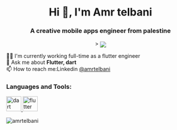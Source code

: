 <h1 align="center">Hi 👋, I'm Amr telbani</h1>
<h3 align="center">A creative mobile apps engineer from palestine</h3>

<p align="center">> <img align="center" src="https://c.tenor.com/qJ5evVs-_uUAAAAC/coding.gif"> </p>

👨‍💻 I'm currently working full-time as a flutter engineer</br>
💬 Ask me about **Flutter, dart**</br>
📫 How to reach me:Linkedin <a href="https://www.linkedin.com/in/amrtelbani/"> @amrtelbani</a></br>
<h3 align="left">Languages and Tools:</h3>
<p align="left"> <a href="https://dart.dev" target="_blank" rel="noreferrer"> <img src="https://www.vectorlogo.zone/logos/dartlang/dartlang-icon.svg" alt="dart" width="40" height="40"/> </a> <a href="https://flutter.dev" target="_blank" rel="noreferrer"> <img src="https://www.vectorlogo.zone/logos/flutterio/flutterio-icon.svg" alt="flutter" width="40" height="40"/> </a> </p>

<p><img align="left" src="https://github-readme-stats.vercel.app/api/top-langs?username=amrtelbani&show_icons=true&locale=en&layout=compact" alt="amrtelbani" /></p>


